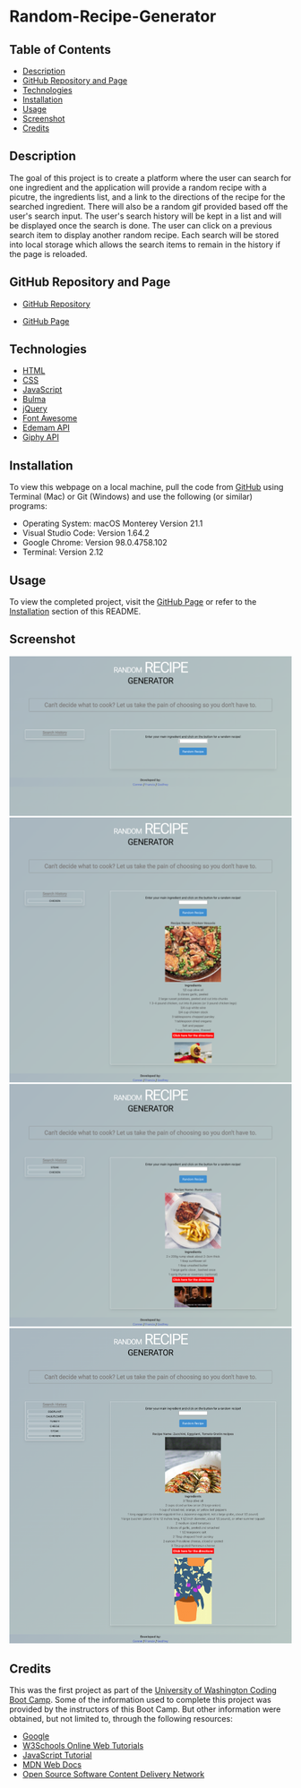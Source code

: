 # Random-Recipe-Generator

## Table of Contents

- [Description](#description)
- [GitHub Repository and Page](#GitHub-Repository-and-Page)
- [Technologies](#technologies)
- [Installation](#installation)
- [Usage](#usage)
- [Screenshot](#screenshot)
- [Credits](#credits)

## Description

The goal of this project is to create a platform where the user can search for one ingredient and the application will provide a random recipe with a picutre, the ingredients list, and a link to the directions of the recipe for the searched ingredient. There will also be a random gif provided based off the user's search input. The user's search history will be kept in a list and will be displayed once the search is done. The user can click on a previous search item to display another random recipe. Each search will be stored into local storage which allows the search items to remain in the history if the page is reloaded.

## GitHub Repository and Page

- [GitHub Repository](https://github.com/bongomin256/Random-Recipe-Generator.git)

- [GitHub Page](https://bongomin256.github.io/Random-Recipe-Generator/)

## Technologies

- [HTML](https://www.w3schools.com/html/default.asp)
- [CSS](https://www.w3schools.com/css/default.asp)
- [JavaScript](https://www.w3schools.com/js/)
- [Bulma](https://bulma.io/documentation/)
- [jQuery](https://jquery.com/)
- [Font Awesome](https://fontawesome.com/)
- [Edemam API](https://developer.edamam.com/edamam-docs-recipe-api)
- [Giphy API](https://developers.giphy.com/docs/api#quick-start-guide)

## Installation

To view this webpage on a local machine, pull the code from [GitHub](https://github.com/bongomin256/Random-Recipe-Generator.git) using Terminal (Mac) or Git (Windows) and use the following (or similar) programs:

- Operating System: macOS Monterey Version 21.1
- Visual Studio Code: Version 1.64.2
- Google Chrome: Version 98.0.4758.102
- Terminal: Version 2.12

## Usage

To view the completed project, visit the [GitHub Page](https://bongomin256.github.io/Random-Recipe-Generator/) or refer to the [Installation](#installation) section of this README.

## Screenshot

![Screenshot - Main](/assets/images/rrg-main.png)
![Screenshot - Chicken](/assets/images/rrg-chicken.png)
![Screenshot - Steak](/assets/images/rrg-steak.png)
![Screenshot - Eggplant](/assets/images/rrg-eggplant.png)


## Credits

This was the first project as part of the [University of Washington Coding Boot Camp](https://bootcamp.uw.edu/coding/). Some of the information used to complete this project was provided by the instructors of this Boot Camp. But other information were obtained, but not limited to, through the following resources:

- [Google](https://www.google.com/)
- [W3Schools Online Web Tutorials](https://www.w3schools.com/)
- [JavaScript Tutorial](https://www.javascripttutorial.net/)
- [MDN Web Docs](https://developer.mozilla.org/en-US/docs/Web/JavaScript)
- [Open Source Software Content Delivery Network](https://cdnjs.com/)